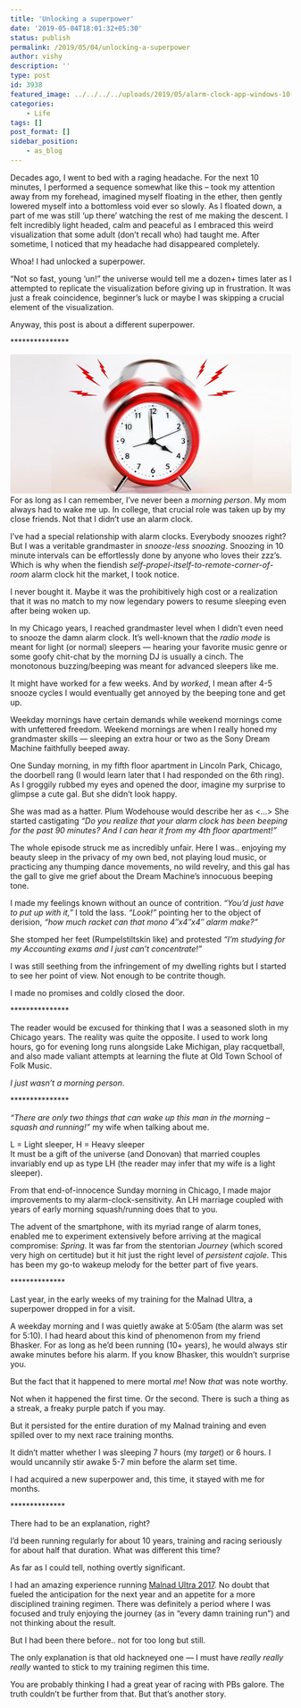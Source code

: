 ```yaml
---
title: 'Unlocking a superpower'
date: '2019-05-04T18:01:32+05:30'
status: publish
permalink: /2019/05/04/unlocking-a-superpower
author: vishy
description: ''
type: post
id: 3938
featured_image: ../../../../uploads/2019/05/alarm-clock-app-windows-10-1.jpg
categories: 
    - Life
tags: []
post_format: []
sidebar_position:
    - as_blog
---
```

Decades ago, I went to bed with a raging headache. For the next 10 minutes, I performed a sequence somewhat like this – took my attention away from my forehead, imagined myself floating in the ether, then gently lowered myself into a bottomless void ever so slowly. As I floated down, a part of me was still ‘up there’ watching the rest of me making the descent. I felt incredibly light headed, calm and peaceful as I embraced this weird visualization that some adult (don’t recall who) had taught me. After sometime, I noticed that my headache had disappeared completely.

Whoa! I had unlocked a superpower.

“Not so fast, young ‘un!” the universe would tell me a dozen+ times later as I attempted to replicate the visualization before giving up in frustration. It was just a freak coincidence, beginner’s luck or maybe I was skipping a crucial element of the visualization.

Anyway, this post is about a different superpower.

\*\*\*\*\*\*\*\*\*\*\*\*\*\*\*

[![](../../../../uploads/2019/05/alarm-clock-app-windows-10-1.jpg)](http://www.ulaar.com/2019/05/04/unlocking-a-superpower/alarm-clock-app-windows-10-1/)For as long as I can remember, I’ve never been a *morning person*. My mom always had to wake me up. In college, that crucial role was taken up by my close friends. Not that I didn’t use an alarm clock.

I’ve had a special relationship with alarm clocks. Everybody snoozes right? But I was a veritable grandmaster in *snooze-less snoozing*. Snoozing in 10 minute intervals can be effortlessly done by anyone who loves their zzz’s. Which is why when the fiendish *self-propel-itself-to-remote-corner-of-room* alarm clock hit the market, I took notice.

I never bought it. Maybe it was the prohibitively high cost or a realization that it was no match to my now legendary powers to resume sleeping even after being woken up.

In my Chicago years, I reached grandmaster level when I didn’t even need to snooze the damn alarm clock. It’s well-known that the *radio mode* is meant for light (or normal) sleepers — hearing your favorite music genre or some goofy chit-chat by the morning DJ is usually a cinch. The monotonous buzzing/beeping was meant for advanced sleepers like me.

It might have worked for a few weeks. And by *worked*, I mean after 4-5 snooze cycles I would eventually get annoyed by the beeping tone and get up.

Weekday mornings have certain demands while weekend mornings come with unfettered freedom. Weekend mornings are when I really honed my grandmaster skills — sleeping an extra hour or two as the Sony Dream Machine faithfully beeped away.

One Sunday morning, in my fifth floor apartment in Lincoln Park, Chicago, the doorbell rang (I would learn later that I had responded on the 6th ring). As I groggily rubbed my eyes and opened the door, imagine my surprise to glimpse a cute gal. But she didn’t look happy.

She was mad as a hatter. Plum Wodehouse would describe her as &lt;…&gt; She started castigating *“Do you realize that your alarm clock has been beeping for the past 90 minutes? And I can hear it from my 4th floor apartment!”*

The whole episode struck me as incredibly unfair. Here I was.. enjoying my beauty sleep in the privacy of my own bed, not playing loud music, or practicing any thumping dance movements, no wild revelry, and this gal has the gall to give me grief about the Dream Machine’s innocuous beeping tone.

I made my feelings known without an ounce of contrition. *“You’d just have to put up with it,”* I told the lass. *“Look!”* pointing her to the object of derision, *“how much racket can that mono 4″x4″x4″ alarm make?”*

She stomped her feet (Rumpelstiltskin like) and protested *“I’m studying for my Accounting exams and I just can’t concentrate!”*

I was still seething from the infringement of my dwelling rights but I started to see her point of view. Not enough to be contrite though.

I made no promises and coldly closed the door.

\*\*\*\*\*\*\*\*\*\*\*\*\*\*\*

The reader would be excused for thinking that I was a seasoned sloth in my Chicago years. The reality was quite the opposite. I used to work long hours, go for evening long runs alongside Lake Michigan, play racquetball, and also made valiant attempts at learning the flute at Old Town School of Folk Music.

*I just wasn’t a morning person*.

\*\*\*\*\*\*\*\*\*\*\*\*\*\*\*

*“There are only two things that can wake up this man in the morning – squash and running!”* my wife when talking about me.

L = Light sleeper, H = Heavy sleeper  
It must be a gift of the universe (and Donovan) that married couples invariably end up as type LH (the reader may infer that my wife is a light sleeper).

From that end-of-innocence Sunday morning in Chicago, I made major improvements to my alarm-clock-sensitivity. An LH marriage coupled with years of early morning squash/running does that to you.

The advent of the smartphone, with its myriad range of alarm tones, enabled me to experiment extensively before arriving at the magical compromise: *Spring*. It was far from the stentorian *Journey* (which scored very high on certitude) but it hit just the right level of *persistent cajole*. This has been my go-to wakeup melody for the better part of five years.

\*\*\*\*\*\*\*\*\*\*\*\*\*\*

Last year, in the early weeks of my training for the Malnad Ultra, a superpower dropped in for a visit.

A weekday morning and I was quietly awake at 5:05am (the alarm was set for 5:10). I had heard about this kind of phenomenon from my friend Bhasker. For as long as he’d been running (10+ years), he would always stir awake minutes before his alarm. If you know Bhasker, this wouldn’t surprise you.

But the fact that it happened to mere mortal *me*! Now *that* was note worthy.

Not when it happened the first time. Or the second. There is such a thing as a streak, a freaky purple patch if you may.

But it persisted for the entire duration of my Malnad training and even spilled over to my next race training months.

It didn’t matter whether I was sleeping 7 hours (my *target*) or 6 hours. I would uncannily stir awake 5-7 min before the alarm set time.

I had acquired a new superpower and, this time, it stayed with me for months.

\*\*\*\*\*\*\*\*\*\*\*\*\*\*

There had to be an explanation, right?

I’d been running regularly for about 10 years, training and racing seriously for about half that duration. What was different this time?

As far as I could tell, nothing overtly significant.

I had an amazing experience running [Malnad Ultra 2017](http://www.ulaar.com/2017/11/26/yin-yank-race/). No doubt that fueled the anticipation for the next year and an appetite for a more disciplined training regimen. There was definitely a period where I was focused and truly enjoying the journey (as in “every damn training run”) and not thinking about the result.

But I had been there before.. not for too long but still.

The only explanation is that old hackneyed one — I must have *really really really* wanted to stick to my training regimen this time.

You are probably thinking I had a great year of racing with PBs galore. The truth couldn’t be further from that. But that’s another story.


